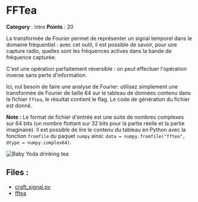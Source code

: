 # FFTea

**Category** : intro
**Points** : 20

La transformée de Fourier permet de représenter un signal temporel dans le domaine fréquentiel :
avec cet outil, il est possible de savoir, pour une capture radio, quelles sont les fréquences actives dans la bande de fréquence capturée.

C'est une opération parfaitement réversible : on peut effectuer l'opération inverse sans perte d'information.

Ici, nul besoin de faire une analyse de Fourier: utilisez simplement une transformée de Fourier de taille 64 sur le tableau de données contenu dans le fichier `fftea`, le résultat contient le flag. Le code de génération du fichier est donné.

**Note :** Le format de fichier d'entrée est une suite de nombres complexes sur 64 bits (un nombre flottant sur 32 bits pour la partie réelle et la partie imaginaire). Il est possible de lire le contenu du tableau en Python avec la fonction `fromfile` du paquet `numpy` ainsi: `data = numpy.fromfile("fftea", dtype = numpy.complex64)`.

![Baby Yoda drinking tea](/files/31db6944f397d1e1ef308923b9c3ebab/fftea.jpg)

## Files : 
 - [craft_signal.py](./craft_signal.py)
 - [fftea](./fftea)


